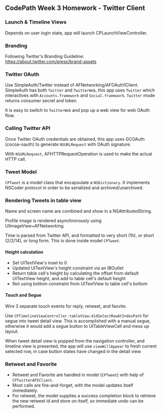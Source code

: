 ## CodePath Week 3 Homework - Twitter Client

### Launch & Timeline Views

Depends on user login state, app will launch CPLaunchViewController.
  
### Branding

Following Twitter's Branding Guideline: https://about.twitter.com/press/brand-assets

### Twitter OAuth

Use SimpleAuth/Twitter instead of AFNetworking/AFOAuth1Client. SimpleAuth has both `Twitter` and `TwitterWeb`, this app uses `Twitter` which interactives with `Accounts.framework` and `Social.framework`.  `Twitter` mode returns consumer secret and token.

It is easy to switch to `TwitterWeb` and pop up a web view for web OAuth flow.

### Calling Twitter API

Once Twitter OAuth credentials are obtained, this app uses GCOAuth (cocoa-oauth) to generate `NSURLRequest` with OAuth signature.

With `NSURLRequest`, AFHTTPRequestOperation is used to make the actual HTTP call.

### Tweet Model

`CPTweet` is a model class that encapsulate a `NSDictionary`. It implements NSCoder protocol in order to be serialized and archived/unarchived.

### Rendering Tweets in table view

Name and screen name are combined and show in a NSAttributedString.

Profile image is rendered asynchronously using UIImageView+AFNetworking.

Time is parsed from Twitter API, and formatted to very short (1h), or short (2/2/14), or long form.  This is done inside model `CPTweet`.

#### Height calculation

- Set UITextView's inset to 0
- Updated UITextView's height constraint via an IBOutlet
- Return table cell's height by calculating the offset from default UITextView height, and add to table cell's default height
- Not using bottom constraint from UITextView to table cell's bottom

#### Touch and Segue

Wire 3 separate touch events for reply, retweet, and faovite. 

Use `CPTimelineViewController.tableView:didSelectRowAtIndexPath` for segue into tweet detail view. This is accomplished with a manual segue, otherwise it would add a segue button to UITableViewCell and mess up layout.

When tweet detail view is popped from the navigation controller, and timeline view is presented, the app will use `viewWillAppear` to fresh current selected row, in case button states have changed in the detail view.

### Retweet and Favorite

- Retweet and Favorite are handled in model (`CPTweet`) with help of `CPTwitterAPIClient`. 
- Most calls are fire-and-forget, with the model updates itself immediately. 
- For retweet, the model supplies a success completion block to retrieve the new retweet id and store on itself, so immediate undo can be performed.
